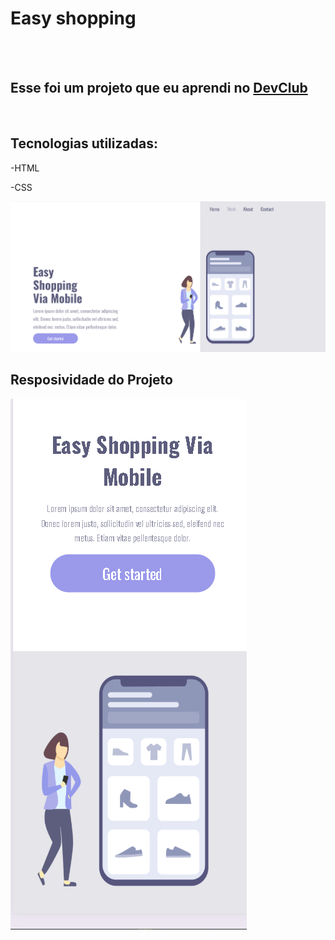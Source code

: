 <h1> Easy shopping</h1>
<br>
<br>
<h2> Esse foi um projeto que eu aprendi no <a href="https://rodolfomori.com.br/devclub">DevClub</a></h2>
<br>
<h2> Tecnologias utilizadas: </h2>
<p> -HTML </p>
<p> -CSS </p>
<img src="https://github.com/Mibrito21/easy-shopping/blob/main/assets/Descktop.png?raw=true"/> 
<br>
<h2> Resposividade do Projeto</h2>
<img src="https://github.com/Mibrito21/easy-shopping/blob/main/assets/mobile.png?raw=true">
